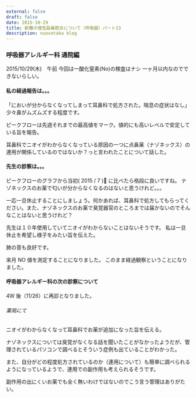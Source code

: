```yaml
---
external: false
draft: false
date: 2015-10-29
title: 新種の慢性副鼻腔炎について（呼吸器）パート13
description: nuovotaka blog
---
```


### 呼吸器アレルギー科 通院編

2015/10/29(木)　午前
今回は一酸化窒素(No)の検査はナシ
一ヶ月以内なのでできないらしい。

#### 私の経過報告は。。。

「においが分からなくなってしまって耳鼻科で処方された。喘息の症状はなし」
少々鼻がムズムズする程度です。

ピークフローは先週それまでの最高値をマーク。値的にも高いレベルで安定している旨を報告。

耳鼻科でニオイがわからなくなっている原因の一つに点鼻薬（ナゾネックス）の連用が関係しているのではないか？っと言われたことについて話した。

#### 先生の診察は。。。

ピークフローのグラフから当初( 2015 / 7 ) に比べたら格段に良いですね。
ナゾネックスのお薬で匂いが分からなくなるのはないと思うけれど。。。

一応一旦休止することにしましょう。何かあれば、耳鼻科で処方してもらってください。また、ナゾネックスのお薬で臭覚器官のところまでは届かないのでそんなことはないと思うけれど？

先生は１０年使用していてニオイがわからないことはないそうです。
私は一旦休止を希望し様子をみたい旨を伝えた。

肺の音も良好です。

来月 NO 値を測定することになりました。
このまま経過観察ということになりました。

#### 呼吸器アレルギー科の次の診察について

4W 後（11/26）に再診となりました。

###### 薬局にて

ニオイがわからなくなって耳鼻科でお薬が追加になった旨を伝える。

ナゾネックスについては臭覚がなくなる話を聞いたことがなかったようだが、管理されているパソコンで調べるとそういう症例も出ていることがわかった。

また、自分がどの程度処方されているのか（連用について）も簡単に調べられるようになっているようで、連用での副作用も考えられるそうです。

副作用の出にくいお薬でも全く無いわけではないのでこう言う管理はありがたい。
